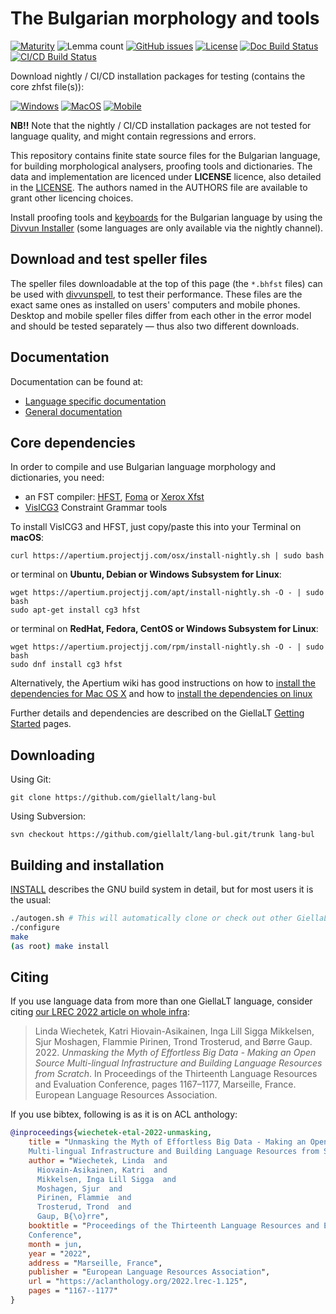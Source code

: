 The Bulgarian morphology and tools
==========================================

[![Maturity](https://img.shields.io/endpoint?url=https%3A%2F%2Fraw.githubusercontent.com%2Fgiellalt%2Flang-bul%2Fgh-pages%2Fmaturity.json)](https://giellalt.github.io/MaturityClassification.html)
![Lemma count](https://img.shields.io/endpoint?url=https%3A%2F%2Fraw.githubusercontent.com%2Fgiellalt%2Flang-bul%2Fgh-pages%2Flemmacount.json)
[![GitHub issues](https://img.shields.io/github/issues-raw/giellalt/lang-bul)](https://github.com/giellalt/lang-bul/issues)
[![License](https://img.shields.io/github/license/giellalt/lang-bul)](https://github.com/giellalt/lang-bul/blob/main/LICENSE)
[![Doc Build Status](https://github.com/giellalt/lang-bul/workflows/Docs/badge.svg)](https://github.com/giellalt/lang-bul/actions)
[![CI/CD Build Status](https://divvun-tc.giellalt.org/api/github/v1/repository/giellalt/lang-bul/main/badge.svg)](https://divvun-tc.giellalt.org/api/github/v1/repository/giellalt/lang-bul/main/latest)

Download nightly / CI/CD installation packages for testing (contains the core zhfst file(s)):

[![Windows](https://img.shields.io/badge/download%40latest-Windows--bhfst-brightgreen)](https://pahkat.uit.no/main/download/speller-bul?platform=windows&channel=nightly)
[![MacOS](https://img.shields.io/badge/download%40latest-macOS--bhfst-brightgreen)](https://pahkat.uit.no/main/download/speller-bul?platform=macos&channel=nightly)
[![Mobile](https://img.shields.io/badge/download%40latest-mobile--bhfst-brightgreen)](https://pahkat.uit.no/main/download/speller-bul?platform=mobile&channel=nightly)

__NB!!__ Note that the nightly / CI/CD installation packages are not tested for language quality, and might contain regressions and errors.

This repository contains finite state source files for the Bulgarian language,
for building morphological analysers, proofing tools
and dictionaries. The data and implementation are licenced under __LICENSE__
licence, also detailed in the
[LICENSE](https://github.com/giellalt/lang-bul/blob/main/LICENSE). The
authors named in the AUTHORS file are available to grant other licencing
choices.

Install proofing tools and [keyboards](https://github.com/giellalt/keyboard-bul)
for the Bulgarian language by using the [Divvun Installer](http://divvun.no)
(some languages are only available via the nightly channel).

Download and test speller files
-------------------------------

The speller files downloadable at the top of this page (the `*.bhfst` files) can
be used with [divvunspell](https://github.com/divvun/divvunspell), to test their
performance. These files are the exact same ones as installed on users' computers
and mobile phones. Desktop and mobile speller files differ from each other in the
error model and should be tested separately — thus also two different downloads.

Documentation
-------------

Documentation can be found at:

- [Language specific documentation](https://giellalt.github.io/lang-bul/)
- [General documentation](https://giellalt.github.io/)

Core dependencies
-----------------

In order to compile and use Bulgarian language morphology and
dictionaries, you need:

- an FST compiler: [HFST](https://github.com/hfst/hfst), [Foma](https://github.com/mhulden/foma) or [Xerox Xfst](https://web.stanford.edu/~laurik/fsmbook/home.html)
- [VislCG3](https://visl.sdu.dk/svn/visl/tools/vislcg3/trunk) Constraint Grammar tools

To install VislCG3 and HFST, just copy/paste this into your Terminal on **macOS**:

```
curl https://apertium.projectjj.com/osx/install-nightly.sh | sudo bash
```

or terminal on **Ubuntu, Debian or Windows Subsystem for Linux**:

```
wget https://apertium.projectjj.com/apt/install-nightly.sh -O - | sudo bash
sudo apt-get install cg3 hfst
```

or terminal on **RedHat, Fedora, CentOS or Windows Subsystem for Linux**:

```
wget https://apertium.projectjj.com/rpm/install-nightly.sh -O - | sudo bash
sudo dnf install cg3 hfst
```

Alternatively, the Apertium wiki has good instructions on how to [install the dependencies for Mac
OS X](https://wiki.apertium.org/wiki/Apertium_on_Mac_OS_X) and how to [install
the dependencies on
linux](https://wiki.apertium.org/wiki/Installation_of_grammar_libraries)

Further details and dependencies are described on the GiellaLT [Getting Started](https://giellalt.uit.no/infra/GettingStarted.html) pages.

Downloading
-----------

Using Git:
```
git clone https://github.com/giellalt/lang-bul
```

Using Subversion:
```
svn checkout https://github.com/giellalt/lang-bul.git/trunk lang-bul
```

Building and installation
-------------------------

[INSTALL](https://github.com/giellalt/lang-bul/blob/main/INSTALL)
describes the GNU build system in detail, but for most users it is the usual:

```sh
./autogen.sh # This will automatically clone or check out other GiellaLT dependencies
./configure
make
(as root) make install
```

Citing
------

<!-- Add language specific citation stuff here and to the CITATION.cff -->

If you use language data from more than one GiellaLT language, consider citing
[our LREC 2022 article on whole
infra](https://aclanthology.org/2022.lrec-1.125/):

> Linda Wiechetek, Katri Hiovain-Asikainen, Inga Lill Sigga Mikkelsen,
  Sjur Moshagen, Flammie Pirinen, Trond Trosterud, and Børre Gaup. 2022.
  *Unmasking the Myth of Effortless Big Data - Making an Open Source
  Multi-lingual Infrastructure and Building Language Resources from Scratch*.
  In Proceedings of the Thirteenth Language Resources and Evaluation Conference,
  pages 1167–1177, Marseille, France. European Language Resources Association.

If you use bibtex, following is as it is on ACL anthology:

```bibtex
@inproceedings{wiechetek-etal-2022-unmasking,
    title = "Unmasking the Myth of Effortless Big Data - Making an Open Source
    Multi-lingual Infrastructure and Building Language Resources from Scratch",
    author = "Wiechetek, Linda  and
      Hiovain-Asikainen, Katri  and
      Mikkelsen, Inga Lill Sigga  and
      Moshagen, Sjur  and
      Pirinen, Flammie  and
      Trosterud, Trond  and
      Gaup, B{\o}rre",
    booktitle = "Proceedings of the Thirteenth Language Resources and Evaluation
    Conference",
    month = jun,
    year = "2022",
    address = "Marseille, France",
    publisher = "European Language Resources Association",
    url = "https://aclanthology.org/2022.lrec-1.125",
    pages = "1167--1177"
}
```
